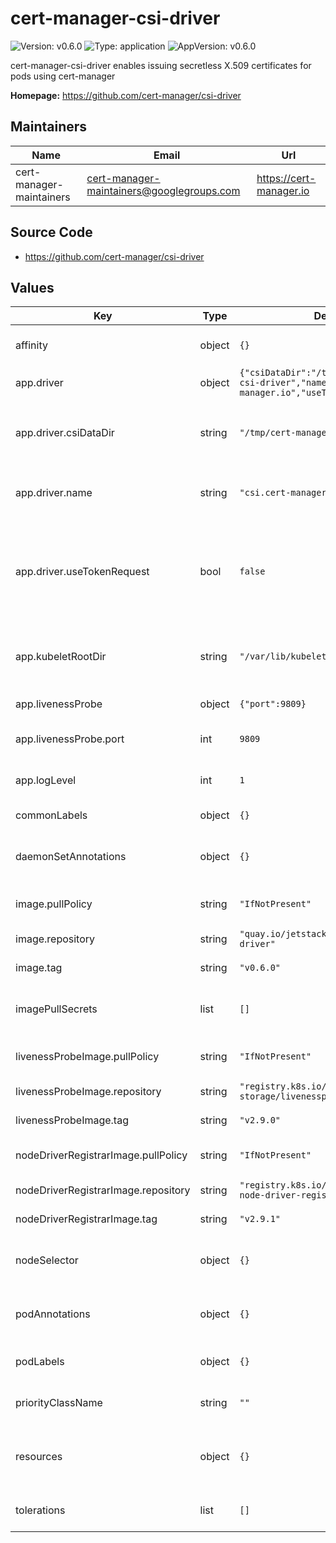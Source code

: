 # cert-manager-csi-driver

![Version: v0.6.0](https://img.shields.io/badge/Version-v0.6.0-informational?style=flat-square) ![Type: application](https://img.shields.io/badge/Type-application-informational?style=flat-square) ![AppVersion: v0.6.0](https://img.shields.io/badge/AppVersion-v0.6.0-informational?style=flat-square)

cert-manager-csi-driver enables issuing secretless X.509 certificates for pods using cert-manager

**Homepage:** <https://github.com/cert-manager/csi-driver>

## Maintainers

| Name | Email | Url |
| ---- | ------ | --- |
| cert-manager-maintainers | <cert-manager-maintainers@googlegroups.com> | <https://cert-manager.io> |

## Source Code

* <https://github.com/cert-manager/csi-driver>

## Values

| Key | Type | Default | Description |
|-----|------|---------|-------------|
| affinity | object | `{}` | Kubernetes affinity: constraints for pod assignment |
| app.driver | object | `{"csiDataDir":"/tmp/cert-manager-csi-driver","name":"csi.cert-manager.io","useTokenRequest":false}` | Options for CSI driver |
| app.driver.csiDataDir | string | `"/tmp/cert-manager-csi-driver"` | Configures the hostPath directory that the driver will write and mount volumes from. |
| app.driver.name | string | `"csi.cert-manager.io"` | Name of the driver which will be registered with Kubernetes. |
| app.driver.useTokenRequest | bool | `false` | If enabled, will use CSI token request for creating CertificateRequests. CertificateRequests will be created via mounting pod's service accounts. |
| app.kubeletRootDir | string | `"/var/lib/kubelet"` | Overrides path to root kubelet directory in case of a non-standard k8s install. |
| app.livenessProbe | object | `{"port":9809}` | Options for the liveness container. |
| app.livenessProbe.port | int | `9809` | The port that will expose the livness of the csi-driver |
| app.logLevel | int | `1` | Verbosity of cert-manager-csi-driver logging. |
| commonLabels | object | `{}` | Labels to apply to all resources |
| daemonSetAnnotations | object | `{}` | Optional additional annotations to add to the csi-driver DaemonSet |
| image.pullPolicy | string | `"IfNotPresent"` | Kubernetes imagePullPolicy on csi-driver. |
| image.repository | string | `"quay.io/jetstack/cert-manager-csi-driver"` | Target image repository. |
| image.tag | string | `"v0.6.0"` | Target image version tag. |
| imagePullSecrets | list | `[]` | Optional secrets used for pulling the csi-driver container image |
| livenessProbeImage.pullPolicy | string | `"IfNotPresent"` | Kubernetes imagePullPolicy on liveness probe. |
| livenessProbeImage.repository | string | `"registry.k8s.io/sig-storage/livenessprobe"` | Target image repository. |
| livenessProbeImage.tag | string | `"v2.9.0"` | Target image version tag. |
| nodeDriverRegistrarImage.pullPolicy | string | `"IfNotPresent"` | Kubernetes imagePullPolicy on node-driver. |
| nodeDriverRegistrarImage.repository | string | `"registry.k8s.io/sig-storage/csi-node-driver-registrar"` | Target image repository. |
| nodeDriverRegistrarImage.tag | string | `"v2.9.1"` | Target image version tag. |
| nodeSelector | object | `{}` | Kubernetes node selector: node labels for pod assignment |
| podAnnotations | object | `{}` | Optional additional annotations to add to the csi-driver Pods |
| podLabels | object | `{}` | Optional additional labels to add to the csi-driver Pods |
| priorityClassName | string | `""` | Optional priority class to be used for the csi-driver pods. |
| resources | object | `{}` | Kubernetes pod resources requests/limits for cert-manager-csi-driver |
| tolerations | list | `[]` | Kubernetes pod tolerations for cert-manager-csi-driver |

